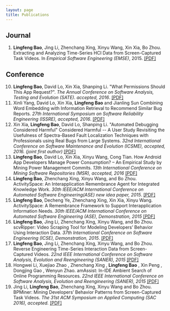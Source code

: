 ```yaml
---
layout: page
title: Publications
---
```


## Journal
1. **Lingfeng Bao**, Jing Li, Zhenchang Xing, Xinyu Wang, Xin Xia, Bo Zhou.   Extracting and Analyzing Time-Series HCI Data from Screen-Captured Task Videos.  In _Empirical Software Engineering (EMSE)_, 2015. <a href="{{ site.baseurl }}assets/EMSE.pdf">[PDF]</a>

## Conference 
10. **Lingfeng Bao**, David Lo, Xin Xia, Shanping Li. "What Permissions Should This App Request?". _The Annual Conference on Software Analysis, Testing and Evolution (SATE). accepted, 2016_. <a href="{{ site.baseurl }}assets/SATE2016.pdf">[PDF]</a>
9. Xinli Yang, David Lo, Xin Xia, **Lingfeng Bao** and Jianling Sun Combining Word Embedding with Information Retrieval to Recommend Similar Bug Reports.  _27th International Symposium on Software Reliability Engineering (ISSRE), accepted, 2016_. <a href="{{ site.baseurl }}assets/ISSRE2016.pdf">[PDF]</a>
8. Xin Xia, **Lingfeng Bao**, David Lo, Shanping Li. "Automated Debugging Considered Harmful"  Considered Harmful -- A User Study Revisiting the Usefulness of Spectra-Based Fault Localization Techniques with Professionals using Real Bugs from Large Systems. _32nd International Conference on Software Maintenance and Evolution (ICSME), accepted, 2016. (joint first author)_ <a href="{{ site.baseurl }}assets/ICSMEmain.pdf">[PDF]</a>
7. **Lingfeng Bao**, David Lo, Xin Xia, Xinyu Wang, Cong Tian. How Android App Developers Manage Power Consumption? – An Empirical Study by Mining Power Management Commits. _13th International Conference on Mining Software Repositories (MSR), accepted, 2016_ <a href="{{ site.baseurl }}assets/ICSE16-MSR-63.pdf">[PDF]</a>
6. **Lingfeng Bao**, Zhenchang Xing, Xinyu Wang, and Bo Zhou. ActivitySpace: An Interapplication Remembrance Agent for Integrated Knowledge Work. _30th IEEE/ACM International Conference on Automated Software Engineering(ASE) new idea paper, 2015_. <a href="{{ site.baseurl }}assets/ASE2015newidea.pdf">[PDF]</a>
5. **Lingfeng Bao**,  Decheng Ye, Zhenchang Xing,  Xin Xia,   Xinyu Wang. ActivitySpace: A Remembrance Framework to Support Interapplication Information Needs. _30th IEEE/ACM International Conference on Automated Software Engineering (ASE), Demonstration, 2015_ <a href="{{ site.baseurl }}assets/ASE2015Demo.pdf">[PDF]</a>
4. **Lingfeng Bao**, Jing Li, Zhenchang Xing, Xinyu Wang, and Bo Zhou. scvRipper: Video Scraping Tool for Modeling Developers’ Behavior Using Interaction Data. _37th International Conference on Software Engineering (ICSE), Demonstration, 2015_. <a href="{{ site.baseurl }}assets/ICSE2015Demo.pdf">[PDF]</a>
3. **Lingfeng Bao**, Jing Li, Zhenchang Xing, Xinyu Wang, and Bo Zhou. Reverse Engineering Time-Series Interaction Data from Screen-Captured Videos. _22nd IEEE International Conference on Software Analysis, Evolution and Reengineering (SANER), 2015_ <a href="{{ site.baseurl }}assets/SANER2015Bao.pdf">[PDF]</a>
2. Hongwei Li, Xuejiao Zhao , Zhenchang Xing , **Lingfeng Bao** , Xin Peng , Dongjing Gao , Wenyun Zhao. amAssist: In-IDE Ambient Search of Online Programming Resources. _22nd IEEE International Conference on Software Analysis, Evolution and Reengineering (SANER), 2015_ <a href="{{ site.baseurl }}assets/SANER2015Li.pdf">[PDF]</a>
1. Jing Li, **Lingfeng Bao**, Zhenchang Xing, Xinyu Wang and Bo Zhou. BPMiner: Mining Developers’ Behavior Patterns from Screen-Captured Task Videos. _The 31st ACM Symposium on Applied Computing (SAC 2016), accepted._ <a href="{{ site.baseurl }}assets/SAC2016.pdf">[PDF]</a>